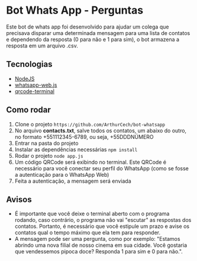 # Bot Whats App - Perguntas

Este bot de whats app foi desenvolvido para ajudar um colega que precisava disparar uma determinada mensagem para uma lista de contatos e dependendo da resposta (0 para não e 1 para sim), o bot armazena a resposta em um arquivo .csv.

## Tecnologias

- [NodeJS](https://nodejs.org/en/)
- [whatsapp-web.js](https://github.com/pedroslopez/whatsapp-web.js/)
- [qrcode-terminal](https://www.npmjs.com/package/qrcode-terminal)

## Como rodar

1. Clone o projeto `https://github.com/ArthurCech/bot-whatsapp`
2. No arquivo **contacts.txt**, salve todos os contatos, um abaixo do outro, no formato +551112345-6789, ou seja, +55DDDNÚMERO
3. Entrar na pasta do projeto
4. Instalar as dependências necessárias `npm install`
5. Rodar o projeto `node app.js`
6. Um código QRCode será exibindo no terminal. Este QRCode é necessário para você conectar seu perfil do WhatsApp (como se fosse a autenticação para o WhatsApp Web)
7. Feita a autenticação, a mensagem será enviada

## Avisos

- É importante que você deixe o terminal aberto com o programa rodando, caso contrário, o programa não vai "escutar" as respostas dos contatos. Portanto, é necessário que você estipule um prazo e avise os contatos qual o tempo máximo que ela tem para responder.
- A mensagem pode ser uma pergunta, como por exemplo: "Estamos abrindo uma nova filial de nosso cinema em sua cidade. Você gostaria que vendessemos pipoca doce? Responda 1 para sim e 0 para não.".
